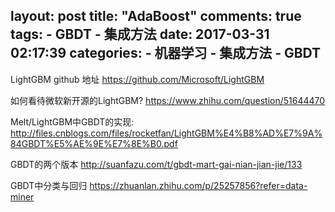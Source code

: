 layout: post
title: "AdaBoost"
comments: true
tags:
	- GBDT
	- 集成方法
date:  2017-03-31 02:17:39
categories:
    - 机器学习
    - 集成方法
    - GBDT
---

LightGBM github 地址 <https://github.com/Microsoft/LightGBM>

如何看待微软新开源的LightGBM? <https://www.zhihu.com/question/51644470>

Melt/LightGBM中GBDT的实现: <http://files.cnblogs.com/files/rocketfan/LightGBM%E4%B8%AD%E7%9A%84GBDT%E5%AE%9E%E7%8E%B0.pdf>

GBDT的两个版本 <http://suanfazu.com/t/gbdt-mart-gai-nian-jian-jie/133>

GBDT中分类与回归 <https://zhuanlan.zhihu.com/p/25257856?refer=data-miner>